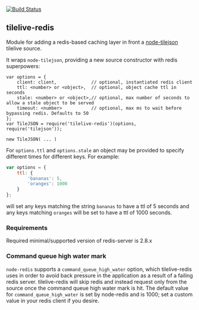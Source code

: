 [![Build Status](https://travis-ci.org/mapbox/tilelive-redis.png?branch=master)](https://travis-ci.org/mapbox/tilelive-redis)

tilelive-redis
--------------
Module for adding a redis-based caching layer in front a [node-tilejson](https://github.com/mapbox/node-tilejson) tilelive source.

It wraps `node-tilejson`, providing a new source constructor with redis superpowers:

    var options = {
        client: client,             // optional, instantiated redis client
        ttl: <number> or <object>,  // optional, object cache ttl in seconds
        stale: <number> or <object>,// optional, max number of seconds to allow a stale object to be served
        timeout: <number>           // optional, max ms to wait before bypassing redis. Defaults to 50
    };
    var TileJSON = require('tilelive-redis')(options, require('tilejson'));

    new TileJSON( ... )

For `options.ttl` and `options.stale` an object may be provided to specify
different times for different keys. For example:

```js
var options = {
    ttl: {
        'bananas': 5,
        'oranges': 1000
    }
};
```

will set any keys matching the string `bananas` to have a ttl of 5 seconds and
any keys matching `oranges` will be set to have a ttl of 1000 seconds.

### Requirements

Required minimal/supported version of redis-server is 2.8.x

### Command queue high water mark

`node-redis` supports a `command_queue_high_water` option, which tilelive-redis
uses in order to avoid back pressure in the application as a result of a failing
redis server.  tilelive-redis will skip redis and instead request only from the
source once the command queue high water mark is hit.  The default value for
`command_queue_high_water` is set by node-redis and is 1000; set a custom value
in your redis client if you desire.
